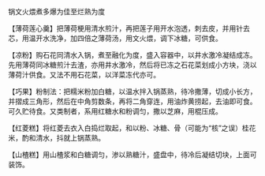 锅文火煨煮多爆为佳至烂熟为度  

【薄荷莲心羹】把薄荷梗用清水煎汁，再把莲子用开水泡透，刺去皮，并用针去芯，用温开水洗净，加四倍之薄荷汤，用文火煨，调下冰糖，可供食。  

【凉粉】购石花同清水入锅，煮至融化为度，盛入容器中，以井水激冷凝结成冻。先用薄荷同冰糖煎汁去渣，亦用井水激冷，然后将已冻之石花菜划成小方块，浇以薄荷汁供食。又法不用石花菜，以洋菜冻代亦可。  

【巧果】粉制法：把糯米粉加白糖，以温水拌入锅蒸熟，待冷撒薄，切成小长方，并摺成三角形，然后在中角剪数条，再将二角穿连，用油炸黄捞起，去油即可食。可久贮待食。又类制者，系用红糖水和粉调匀，撒以芝麻，用棍压成。  

【红菱糕】将红菱去衣入白捣烂取起，和以粉、冰糖、骨（可能为“核”之误）桂花米，酌和清水，抖就上锅蒸熟。  

【山楂糕】用山楂浆和白糖调匀，渗以熟糖汁，盛盘中，待冷后凝结切块，上面可装饰。